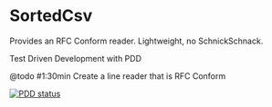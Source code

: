 # SortedCsv

Provides an RFC Conform reader. Lightweight, no SchnickSchnack.

Test Driven Development with PDD

@todo #1:30min Create a line reader that is RFC Conform


[![PDD status](http://www.0pdd.com/svg?name=yegor256/0pdd)](http://www.0pdd.com/p?name=yegor256/0pdd)